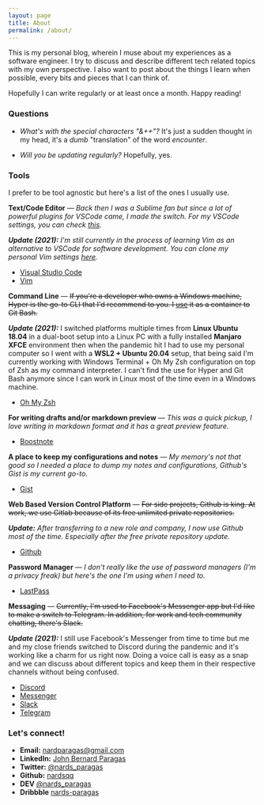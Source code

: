 ```yaml
---
layout: page
title: About
permalink: /about/
---
```


This is my personal blog, wherein I muse about my experiences as a software engineer. I try to discuss and describe different tech related topics with my own perspective. I also want to post about the things I learn when possible, every bits and pieces that I can think of.

Hopefully I can write regularly or at least once a month. Happy reading!

### Questions

* _What's with the special characters "&++"?_
  It's just a sudden thought in my head, it's a _dumb_ "translation" of the word _encounter_.

* _Will you be updating regularly?_
  Hopefully, yes.

### Tools

I prefer to be tool agnostic but here's a list of the ones I usually use.

**Text/Code Editor** —
_Back then I was a Sublime fan but since a lot of powerful plugins for VSCode came, I made the switch. For my VSCode settings, you can check [this](https://gist.github.com/nardsqq/e4b0a0b131952c6ccabe3c8926cacb35)._

_**Update (2021):** I'm still currently in the process of learning Vim as an alternative to VSCode for software development. You can clone my personal Vim settings [here](https://github.com/nardsqq/.vim)._

* [Visual Studio Code](https://code.visualstudio.com/)
* [Vim](https://www.vim.org/)

**Command Line** —
~~If you're a developer who owns a Windows machine, Hyper is the go-to CLI that I'd recommend to you. I [use](https://gist.github.com/nardsqq/5722649b31b11b9a0c2e9836f949e1df) it as a container to Git Bash.~~

_**Update (2021):**_ I switched platforms multiple times from **Linux Ubuntu 18.04** in a dual-boot setup into a Linux PC with a fully installed **Manjaro XFCE** environment then when the pandemic hit I had to use my personal computer so I went with a **WSL2 + Ubuntu 20.04** setup, that being said I'm currently working with Windows Terminal + Oh My Zsh configuration on top of Zsh as my command interpreter. I can't find the use for Hyper and Git Bash anymore since I can work in Linux most of the time even in a Windows machine.

* [Oh My Zsh](https://ohmyz.sh/)

**For writing drafts and/or markdown preview** —
_This was a quick pickup, I love writing in markdown format and it has a great preview feature._

* [Boostnote](https://boostnote.io/)

**A place to keep my configurations and notes** —
_My memory's not that good so I needed a place to dump my notes and configurations, Github's Gist is my current go-to._

* [Gist](https://gist.github.com)

**Web Based Version Control Platform** —
~~For side projects, Github is king. At work, we use Gitlab because of its free unlimited private repositories.~~

_**Update:** After transferring to a new role and company, I now use Github most of the time. Especially after the free private repository update._

* [Github](https://github.com)

**Password Manager** —
_I don't really like the use of password managers (I'm a privacy freak) but here's the one I'm using when I need to._

* [LastPass](https://www.lastpass.com/)

**Messaging** —
~~Currently, I'm used to Facebook's Messenger app but I'd like to make a switch to Telegram. In addition, for work and tech community chatting, there's Slack.~~

_**Update (2021):**_ I still use Facebook's Messenger from time to time but me and my close friends switched to Discord during the pandemic and it's working like a charm for us right now. Doing a voice call is easy as a snap and we can discuss about different topics and keep them in their respective channels without being confused.

* [Discord](https://discord.com/)
* [Messenger](https://www.messenger.com/)
* [Slack](www.slack.com/‎)
* [Telegram](https://telegram.org/)

### Let's connect!

* **Email:** <a href="mailto:nardparagas@gmail.com">nardparagas@gmail.com</a>
* **LinkedIn:** <a href="https://www.linkedin.com/in/john-bernard-paragas" target="_blank">John Bernard Paragas</a>
* **Twitter:** <a href="https://twitter.com/nards_paragas" target="_blank">@nards_paragas</a>
* **Github:** <a href="https://github.com/nardsqq" target="_blank">nardsqq</a>
* **DEV** <a href="https://dev.to/nards_paragas" target="_blank">@nards_paragas</a>
* **Dribbble** <a href="https://dribbble.com/nards-paragas" target="_blank">nards-paragas</a>
